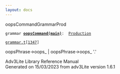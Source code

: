 ```yaml
---
layout: docs
---
```

<span class="title">oopsCommand</span><span class="type">GrammarProd</span>

`grammar `**[`oopsCommand(main)`](../object/oopsCommand(main).html)**` :   `[`Production`](../object/Production.html)

[`grammar.t`](../file/grammar.t.html)`[`[`1347`](../source/grammar.t.html#1347)`]`



oopsPhrase-\>oops\_ \| oopsPhrase-\>oops\_ '.'





Adv3Lite Library Reference Manual  
Generated on 15/03/2023 from adv3Lite version 1.6.1


